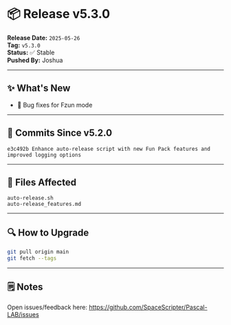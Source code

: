 # 📦 Release v5.3.0

**Release Date:** `2025-05-26`  
**Tag:** `v5.3.0`  
**Status:** ✅ Stable  
**Pushed By:** Joshua

---

## ✨ What's New
- 🔧 Bug fixes for Fzun mode

---

## 🧾 Commits Since v5.2.0
```
e3c492b Enhance auto-release script with new Fun Pack features and improved logging options
```

---

## 📁 Files Affected
```
auto-release.sh
auto-release_features.md
```

---

## 🔍 How to Upgrade
```bash
git pull origin main
git fetch --tags
```

---

## 🗒️ Notes
Open issues/feedback here: <https://github.com/SpaceScripter/Pascal-LAB/issues>
